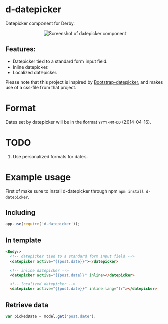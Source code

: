 # d-datepicker

Datepicker component for Derby.

<p align="center"><img src="https://raw.githubusercontent.com/icaliman/d-datepicker/gh-pages/images/datepicker-inline.png" alt="Screenshot of datepicker component"/></p>

## Features:
* Datepicker tied to a standard form input field.
* Inline datepicker.
* Localized datepicker.


Please note that this project is inspired by [Bootstrap-datepicker](https://github.com/eternicode/bootstrap-datepicker), and makes use of a css-file from that project.

# Format

Dates set by datepicker will be in the format `YYYY-MM-DD` (2014-04-16).

# TODO

1. Use personalized formats for dates.

# Example usage

First of make sure to install d-datepicker through npm `npm install d-datepicker`.

## Including

```js
app.use(require('d-datepicker'));
```
        
## In template
   
```html
<Body:>
  <!-- datepicker tied to a standard form input field -->
  <datepicker active="{{post.date}}"></datepicker>

  <!-- inline datepicker -->
  <datepicker active="{{post.date}}" inline></datepicker>

  <!-- localized datepicker -->
  <datepicker active="{{post.date}}" inline lang="fr"></datepicker>
```      
      
## Retrieve data

```js
var pickedDate = model.get('post.date');
```